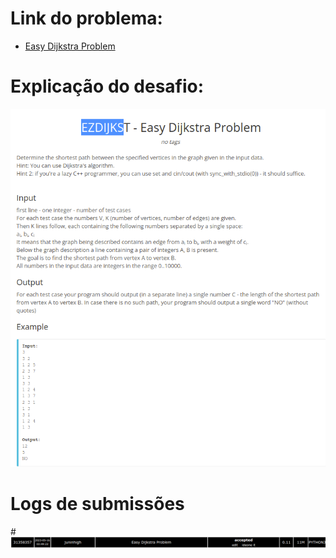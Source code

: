 # Link do problema:

- [Easy Dijkstra Problem](https://www.spoj.com/problems/EZDIJKST/)

# Explicação do desafio:

![Easy Dijkstra Problem](./assets/EasyDijkstraProblem.png)

# Logs de submissões

#![LogsSubmissao](./assets/DisLog.png)